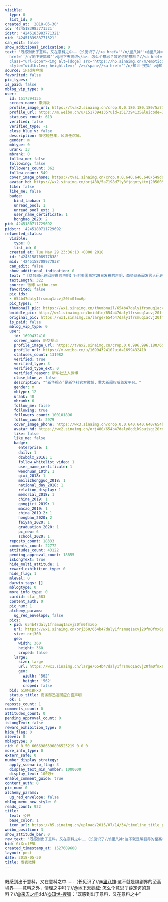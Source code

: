 ```yaml
---
visible:
  type: 0
  list_id: 0
created_at: '2018-05-30'
id: '4245183983771321'
idstr: '4245183983771321'
mid: '4245183983771321'
can_edit: false
show_additional_indication: 0
text: '既感到出于意料，又在意料之中……（长见识了//<a href=''/n/里八神''>@里八神</a>:这不就是编剧界的至高境界——意料之外，情理之中吗？//<a
  href=''/n/地下天鹅绒''>@地下天鹅绒</a>: 怎么个意思？薛定谔的意料？//<a href=''/n/来去之间''>@来去之间</a>:<span
  class="url-icon"><img alt=[doge] src="https://h5.sinaimg.cn/m/emoticon/icon/others/d_doge-be7f768d78.png"
  style="width:1em; height:1em;" /></span>//<a href=''/n/知世-搜狐''>@知世-搜狐</a>：“既感到出于意料，又在意料之中”'
source: iPad客户端
favorited: false
pic_types: ''
is_paid: false
mblog_vip_type: 0
user:
  id: 1517394135
  screen_name: 李消极
  profile_image_url: https://tvax2.sinaimg.cn/crop.0.0.180.180.180/5a7198d7ly8fjdgmtyktmj20500500so.jpg?KID=imgbed,tva&Expires=1606399359&ssig=0FtR%2BBpwi6
  profile_url: https://m.weibo.cn/u/1517394135?uid=1517394135&luicode=10000011&lfid=2304131517394135_-_WEIBO_SECOND_PROFILE_WEIBO
  statuses_count: 613
  verified: false
  verified_type: -1
  close_blue_v: false
  description: 唯忆轻狂年，风流任沉醉。
  gender: m
  mbtype: 0
  urank: 33
  mbrank: 0
  follow_me: false
  following: false
  followers_count: 362
  follow_count: 549
  cover_image_phone: https://tva1.sinaimg.cn/crop.0.0.640.640.640/549d0121tw1egm1kjly3jj20hs0hsq4f.jpg
  avatar_hd: https://wx2.sinaimg.cn/orj480/5a7198d7ly8fjdgmtyktmj20500500so.jpg
  like: false
  like_me: false
  badge:
    bind_taobao: 1
    unread_pool: 1
    unread_pool_ext: 1
    user_name_certificate: 1
    hongbao_2020: 2
pid: 4245180711729692
pidstr: '4245180711729692'
retweeted_status:
  visible:
    type: 0
    list_id: 0
  created_at: Tue May 29 23:36:10 +0800 2018
  id: '4245158708977838'
  mid: '4245158708977838'
  can_edit: false
  show_additional_indication: 0
  text: "【商务部迅速回应白宫声明】针对美国白宫29日发布的声明，商务部新闻发言人迅速回应表示，我们对白宫发布的策略性声明既感到出乎意料，但也在意料之中，这显然有悖于不久前中美双方在华盛顿达成的共识。无论美方出台什么举措，中方都有信心、有能力、有经验捍卫中国人民利益和国家核心利益。中方敦促美方按照联合声明精神相向而行。（记者于佳欣）"
  textLength: 322
  source: 微博 weibo.com
  favorited: false
  pic_ids:
  - 654b47daly1frsmuq1acvj20fm0fmx6p
  pic_types: ''
  thumbnail_pic: https://wx1.sinaimg.cn/thumbnail/654b47daly1frsmuq1acvj20fm0fmx6p.jpg
  bmiddle_pic: http://wx1.sinaimg.cn/bmiddle/654b47daly1frsmuq1acvj20fm0fmx6p.jpg
  original_pic: https://wx1.sinaimg.cn/large/654b47daly1frsmuq1acvj20fm0fmx6p.jpg
  is_paid: false
  mblog_vip_type: 0
  user:
    id: 1699432410
    screen_name: 新华视点
    profile_image_url: https://tvax2.sinaimg.cn/crop.0.0.996.996.180/654b47daly8gdik9oujsgj20ro0rodgx.jpg?KID=imgbed,tva&Expires=1606399359&ssig=fgujKJFcH7
    profile_url: https://m.weibo.cn/u/1699432410?uid=1699432410
    statuses_count: 131982
    verified: true
    verified_type: 3
    verified_type_ext: 0
    verified_reason: 新华社法人微博
    close_blue_v: false
    description: "“新华视点”是新华社官方微博，重大新闻权威首发平台。"
    gender: m
    mbtype: 12
    urank: 48
    mbrank: 6
    follow_me: false
    following: true
    followers_count: 100101896
    follow_count: 2979
    cover_image_phone: https://wx3.sinaimg.cn/crop.0.0.640.640.640/654b47daly1gdik9frqwcj20u00u0n3r.jpg
    avatar_hd: https://wx2.sinaimg.cn/orj480/654b47daly8gdik9oujsgj20ro0rodgx.jpg
    like: false
    like_me: false
    badge:
      enterprise: 1
      dailv: 1
      dzwbqlx_2016: 1
      follow_whitelist_video: 1
      user_name_certificate: 1
      wenchuan_10th: 1
      qixi_2018: 1
      meilizhongguo_2018: 1
      national_day_2018: 1
      relation_display: 1
      memorial_2018: 1
      china_2019: 1
      gongjiri_2019: 1
      macao_2019: 1
      china_2019_2: 1
      hongbao_2020: 2
      feiyan_2020: 1
      graduation_2020: 1
      pc_new: 6
      school_2020: 1
  reposts_count: 18333
  comments_count: 22772
  attitudes_count: 43122
  pending_approval_count: 18855
  isLongText: true
  hide_multi_attitude: 1
  reward_exhibition_type: 0
  hide_flag: 1
  mlevel: 0
  darwin_tags: []
  mblogtype: 0
  more_info_type: 0
  cardid: star_583
  content_auth: 0
  pic_num: 1
  alchemy_params:
    ug_red_envelope: false
  pics:
  - pid: 654b47daly1frsmuq1acvj20fm0fmx6p
    url: https://wx1.sinaimg.cn/orj360/654b47daly1frsmuq1acvj20fm0fmx6p.jpg
    size: orj360
    geo:
      width: 360
      height: 360
      croped: false
    large:
      size: large
      url: https://wx1.sinaimg.cn/large/654b47daly1frsmuq1acvj20fm0fmx6p.jpg
      geo:
        width: '562'
        height: '562'
        croped: false
  bid: GiWMCBFxQ
  status_title: 商务部迅速回应白宫声明
  ok: 1
reposts_count: 1
comments_count: 0
attitudes_count: 0
pending_approval_count: 0
isLongText: false
reward_exhibition_type: 0
hide_flag: 0
mlevel: 0
mblogtype: 0
rid: 0_0_50_6666986396806525219_0_0_0
more_info_type: 0
extern_safe: 0
number_display_strategy:
  apply_scenario_flag: 3
  display_text_min_number: 1000000
  display_text: 100万+
enable_comment_guide: true
content_auth: 0
pic_num: 0
alchemy_params:
  ug_red_envelope: false
mblog_menu_new_style: 0
reads_count: 922
title:
  text: 公开
  base_color: 1
  icon_url: https://h5.sinaimg.cn/upload/2015/07/14/34/timeline_title_public_default.png
weibo_position: 3
show_attitude_bar: 0
raw_text: '既感到出于意料，又在意料之中……（长见识了//@里八神:这不就是编剧界的至高境界——意料之外，情理之中吗？//@地下天鹅绒: 怎么个意思？薛定谔的意料？//@来去之间:[doge]//@知世-搜狐：“既感到出于意料，又在意料之中”'
bid: GiXrofP5L
created_timestamp_at: 1527609600
layout: post
date: 2018-05-30
title: 发表微博
---
```


![]()

既感到出于意料，又在意料之中……（长见识了//<a href='/n/里八神'>@里八神</a>:这不就是编剧界的至高境界——意料之外，情理之中吗？//<a href='/n/地下天鹅绒'>@地下天鹅绒</a>: 怎么个意思？薛定谔的意料？//<a href='/n/来去之间'>@来去之间</a>:<span class="url-icon"><img alt=[doge] src="https://h5.sinaimg.cn/m/emoticon/icon/others/d_doge-be7f768d78.png" style="width:1em; height:1em;" /></span>//<a href='/n/知世-搜狐'>@知世-搜狐</a>：“既感到出于意料，又在意料之中”

